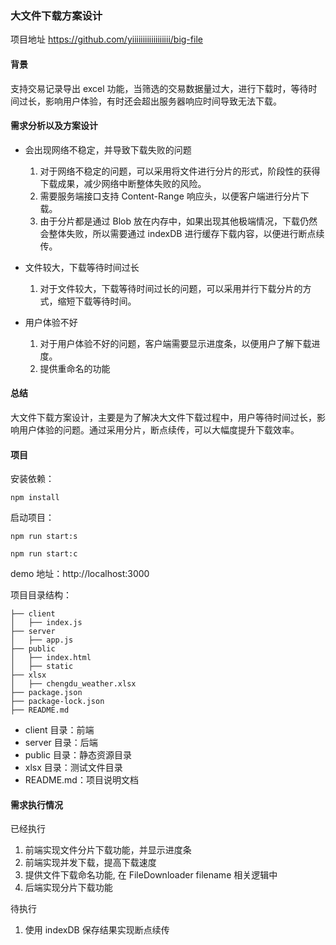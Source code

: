 ### 大文件下载方案设计

项目地址 https://github.com/yiiiiiiiiiiiiiiiiii/big-file

#### 背景

支持交易记录导出 excel 功能，当筛选的交易数据量过大，进行下载时，等待时间过长，影响用户体验，有时还会超出服务器响应时间导致无法下载。

#### 需求分析以及方案设计

- 会出现网络不稳定，并导致下载失败的问题

  1. 对于网络不稳定的问题，可以采用将文件进行分片的形式，阶段性的获得下载成果，减少网络中断整体失败的风险。
  2. 需要服务端接口支持 Content-Range 响应头，以便客户端进行分片下载。
  3. 由于分片都是通过 Blob 放在内存中，如果出现其他极端情况，下载仍然会整体失败，所以需要通过 indexDB 进行缓存下载内容，以便进行断点续传。

- 文件较大，下载等待时间过长

  1. 对于文件较大，下载等待时间过长的问题，可以采用并行下载分片的方式，缩短下载等待时间。

- 用户体验不好

  1. 对于用户体验不好的问题，客户端需要显示进度条，以便用户了解下载进度。
  2. 提供重命名的功能

#### 总结

大文件下载方案设计，主要是为了解决大文件下载过程中，用户等待时间过长，影响用户体验的问题。通过采用分片，断点续传，可以大幅度提升下载效率。

#### 项目

安装依赖：

```
npm install
```

启动项目：

```
npm run start:s
```

```
npm run start:c
```

demo 地址：http://localhost:3000

项目目录结构：

```
├── client
│   ├── index.js
├── server
│   ├── app.js
├── public
│   ├── index.html
│   ├── static
├── xlsx
│   ├── chengdu_weather.xlsx
├── package.json
├── package-lock.json
├── README.md
```

- client 目录：前端
- server 目录：后端
- public 目录：静态资源目录
- xlsx 目录：测试文件目录
- README.md：项目说明文档

#### 需求执行情况

已经执行

1. 前端实现文件分片下载功能，并显示进度条
2. 前端实现并发下载，提高下载速度
3. 提供文件下载命名功能, 在 FileDownloader filename 相关逻辑中
4. 后端实现分片下载功能

待执行

1. 使用 indexDB 保存结果实现断点续传
